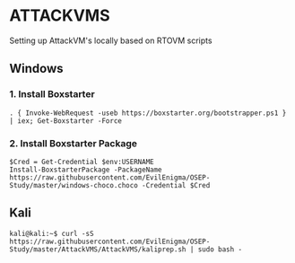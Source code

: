 # ATTACKVMS

Setting up AttackVM's locally based on RTOVM scripts

## Windows

<!----

This script is based on https://github.com/ZeroPointSecurity/RTOVMSetup but modified for working with OSEP with local windows dev

--->

### 1. Install Boxstarter
```
. { Invoke-WebRequest -useb https://boxstarter.org/bootstrapper.ps1 } | iex; Get-Boxstarter -Force
```

### 2. Install Boxstarter Package
```
$Cred = Get-Credential $env:USERNAME
Install-BoxstarterPackage -PackageName https://raw.githubusercontent.com/EvilEnigma/OSEP-Study/master/windows-choco.choco -Credential $Cred
```

## Kali
```
kali@kali:~$ curl -sS https://raw.githubusercontent.com/EvilEnigma/OSEP-Study/master/AttackVMS/AttackVMS/kaliprep.sh | sudo bash -
```
